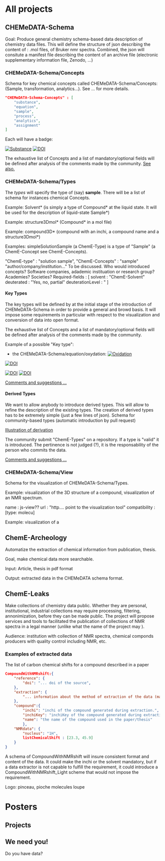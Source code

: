 # All projects

## CHEMeDATA-Schema

Goal: Produce general chemistry schema-based data description of chemistry data files. This will define the structure of json describing the content of : .mol files, of Bruker nmr spectra. Combined, the json will consitute a manifest file describing the content of an archive file (electronic supplementary information file, Zenodo, ...) 

### CHEMeDATA-Schema/Concepts

Schema for key chemical concepts called CHEMeDATA-Schema/Concepts: (Sample, transformation, analytics...). See ... for more details.

```json
"CHEMeDATA-Schema-Concepts" : [
	"substance",
	"equation",
	"sample",
	"process",
	"analytics",
	"assignment"
]
```
Each will have a badge: 

[![Substance](https://img.shields.io/endpoint?url=https://badge.archiveforge.org/chemistry/v0.1/substance.json)](./substance)    [![DOI](https://img.shields.io/endpoint?url=https://badge.archiveforge.org/chemistry/v0.1/sample.json)](./sample)


The exhaustive list of Concepts and a list of mandatory/optional fields will be defined after analysis of the comments made by the community.
[See also.](../ontologies)

### CHEMeDATA-Schema/Types

The *types* will specify the type of (say) **sample**. There will be a list of schema for instances chemical Concepts.


Example: Solvent* (is simply a type of Compound* at the liquid state. It will be used for the description of liquid-state Sample*)

Example: structure3Dmol* (Compound* in a mol file)

Example: compound3D* (compound with an inchi, a compound name and a structure3Dmol*)

Examples: simpleSolutionSample (a ChemE-Type) is a type of "Sample" (a ChemE-Concept see ChemE-Concepts).


"ChemE-type" : "solution sample",
"ChemE-Concepts" : "sample"
"author/company/institution..." To be discussed. Who would introduced concepts? Software companies, adademic instituation or research group? Academies? Societies?
Required-fields : [
	solvent : "ChemE-Solvent"
	deuterated : "Yes, no, partial"
	deuterationLevel : "
]
#### Key Types

The key types will be defined by at the initial stage of the introduction of CHEMeDATA-Schema in order to provide a general and browd basis. It will impose some requirements in particular with respect to the visualization and conversion of data into open format.

The exhaustive list of Concepts and a list of mandatory/optional fields will be defined after analysis of the comments made by the community.

Example of a possible "Key type": 

- the CHEMeDATA-Schema/equation/oxydation: 
[![Oxidation](https://img.shields.io/endpoint?url=https://badge.archiveforge.org/chemistry/v0.1/equation2Ox.json)](./equation) 


[![DOI](https://img.shields.io/endpoint?url=https://badge.archiveforge.org/chemistry/v0.1/analysisNMRspectra.json)](./analysis/NMR)

[![DOI](https://img.shields.io/endpoint?url=https://badge.archiveforge.org/chemistry/v0.1/assignmentNMRspectra.json)](./assignment/NMR) [![DOI](https://img.shields.io/endpoint?url=https://badge.archiveforge.org/chemistry/v0.1/assignmentNMRdata.json)](./assignment/NMR) 

[Comments and suggestions ...](https://github.com/CHEMeDATA/ontologies/issues/new)
#### Derived Types

We want to allow anybody to introduce derived types. This will allow to refine the description of the existing types. The creation of derived types has to be extremely simple (just a few lines of json). 
Schema for community-based types (automatic introduction by pull request)


[Illustration of derivation](./derivation)


The community submit "ChemE-Types" on a repository. If a type is "valid" it is introduced. The pertinence is not judged (?), it is the responsability of the person who commits the data.

[Comments and suggestions ...](https://github.com/CHEMeDATA/ontologies/issues/new)
### CHEMeDATA-Schema/View

Schema for the visualization of CHEMeDATA-Schema/Types. 

Example: visualization of the 3D structure of a compound, visualization of an NMR spectrum.

name : js-view??
url : "http.... point to the visualization tool"
compatibility : [type: molecu]


Example: visualization of a 

## ChemE-Archeology

Automatize the extraction of chemical information from publication, thesis. 

Goal, make chemical data more searchable.

Input: Article, thesis in pdf format

Output: extracted data in the CHEMeDATA schema format.

## ChemE-Leaks

Make collections of chemistry data public. Whether they are personal, institutional, industrial collections may require processing, filtering, annonimization, before they can be made public. The project will propose services and tools to facilitated the publication of collections of NMR spectra in a legal manner (unlike what the name of the project may ). 

Audience: institution with collection of NMR spectra, chemical componds producers with quality control including NMR, etc.



### Examples of extracted data

The list of carbon chemical shifts for a compound described in a paper

```json
CompoundWithNMRshift:{
	"reference": {
		"doi": "... doi of the source",
	},
	"extraction": {
		"... information about the method of extraction of the data (manual... software... author...)"
	},
	"compound":{
		"inchi": "inchi of the compound generated during extraction.",
		"inchiKey": "inchiKey of the compound generated during extraction. ?Needed?",
		"name": "the name of the compound used in the paper/thesis"
		},
	"NMRdata": {
		"nucleus": "1H",
		listChemicalShift : [23.3, 45.9]
	}
}
```

A schema of CompoundWithNMRshift will insure consistent format and content of the data. It could make the inchi or the solvent mandatory, but if a data extractor is not capable to fulfill the requirement, it could introduce a CompoundWithNMRshift_Light scheme that would not impose the requirement. 

Logo: pinceau, pioche molecules loupe

# Posters

## Projects

## We need you!

Do you have data?